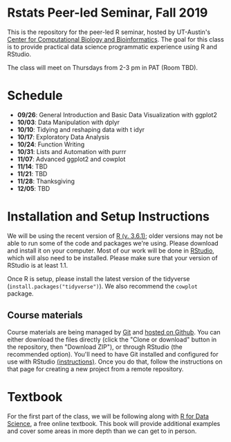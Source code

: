 # Rstats Peer-led Seminar, Fall 2019
This is the repository for the peer-led R seminar, hosted by UT-Austin's [Center for Computational Biology and Bioinformatics](http://ccbb.biosci.utexas.edu/).  The goal for this class is to provide practical data science programmatic experience using R and RStudio. 

The class will meet on Thursdays from 2-3 pm in PAT (Room TBD). 

# Schedule

- **09/26**: General Introduction and Basic Data Visualization with ggplot2
- **10/03**: Data Manipulation with dplyr
- **10/10**: Tidying and reshaping data with t  idyr
- **10/17**: Exploratory Data Analysis
- **10/24**: Function Writing
- **10/31**: Lists and Automation with purrr
- **11/07**: Advanced ggplot2 and cowplot
- **11/14**: TBD
- **11/21**: TBD
- **11/28**: Thanksgiving
- **12/05**: TBD

# Installation and Setup Instructions

We will be using the recent version of [R (v. 3.6.1)](https://cran.r-project.org/); older versions may not be able to run some of the code and packages we're using.  Please download and install it on your computer.  Most of our work will be done in [RStudio](https://https://www.rstudio.com/products/rstudio/download/#download), which will also need to be installed.  Please make sure that your version of RStudio is at least 1.1.

Once R is setup, please install the latest version of the tidyverse (`install.packages("tidyverse")`).  We also recommend the `cowplot` package.

## Course materials

Course materials are being managed by [Git](https://git-scm.com/) and [hosted on Github](https://github.com/Christopher-Peterson/Rstats2018).  You can either download the files directly (click the "Clone or download" button in the repository, then "Download ZIP"), or through RStudio (the recommended option).  You'll need to have Git installed and configured for use with RStudio [(instructions)](https://support.rstudio.com/hc/en-us/articles/200532077-Version-Control-with-Git-and-SVN).  Once you do that, follow the instructions on that page for creating a new project from a remote repository.  

# Textbook

For the first part of the class, we will be following along with [R for Data Science](http://r4ds.had.co.nz/index.html), a free online textbook.  This book will provide additional examples and cover some areas in more depth than we can get to in person.

